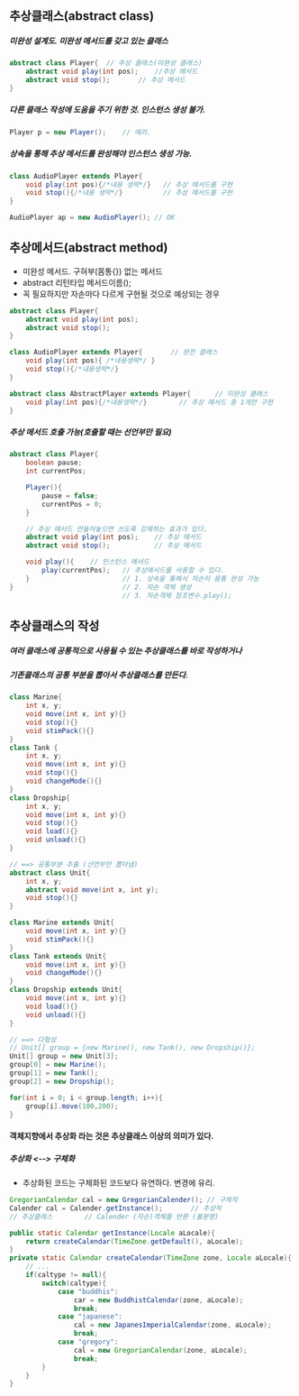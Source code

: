 추상클래스(abstract class)
-----

##### 미완성 설계도. 미완성 메서드를 갖고 있는 클래스

```java
abstract class Player{  // 추상 클래스(미완성 클래스)
    abstract void play(int pos);    //추상 메서드
    abstract void stop();       // 추상 메서드 
}
```

##### 다른 클래스 작성에 도움을 주기 위한 것. 인스턴스 생성 불가. 
```java
Player p = new Player();    // 에러. 
```

##### 상속을 통해 추상 메서드를 완성해야 인스턴스 생성 가능.
```java
class AudioPlayer extends Player{
    void play(int pos){/*내용 생략*/}   // 추상 메서드를 구현 
    void stop(){/*내용 생략*/}          // 추상 메서드를 구현 
}

AudioPlayer ap = new AudioPlayer(); // OK
```

추상메서드(abstract method)
-----

* 미완성 메서드. 구혀부(몸통{}) 없는 메서드
* abstract 리턴타입 메서드이름();
* 꼭 필요하지만 자손마다 다르게 구현될 것으로 예상되는 경우 
```java
abstract class Player{
    abstract void play(int pos);
    abstract void stop();
}

class AudioPlayer extends Player{       // 완전 클래스 
    void play(int pos){ /*내용생략*/ }
    void stop(){/*내용생략*/}
}

abstract class AbstractPlayer extends Player{      // 미완성 클래스 
    void play(int pos){/*내용생략*/}        // 추상 메서드 중 1개만 구현 
}
```

##### 추상 메서드 호출 가능(호출할 때는 선언부만 필요)

```java
abstract class Player{
    boolean pause;
    int currentPos;

    Player(){
        pause = false;
        currentPos = 0;
    }

    // 추상 메서드 만들어놓으면 쓰도록 강제하는 효과가 있다. 
    abstract void play(int pos);    // 추상 메서드
    abstract void stop();           // 추상 메서드 

    void play(){    // 인스턴스 메서드 
        play(currentPos);   // 추상메서드를 사용할 수 있다. 
    }                       // 1. 상속을 통해서 자손이 몸통 완성 가능
}                           // 2. 자손 객체 생성 
                            // 3. 자손객체 참조변수.play(); 
```

추상클래스의 작성 
-----

##### 여러 클래스에 공통적으로 사용될 수 있는 추상클래스를 바로 작성하거나
##### 기존클래스의 공통 부분을 뽑아서 추상클래스를 만든다. 

```java 
class Marine{
    int x, y;
    void move(int x, int y){}
    void stop(){}
    void stimPack(){}
}
class Tank {
    int x, y;
    void move(int x, int y){}
    void stop(){}
    void changeMode(){}
}
class Dropship{
    int x, y;
    void move(int x, int y){}
    void stop(){}
    void load(){}
    void unload(){}
}

// ==> 공통부분 추출 (선언부만 뽑아냄)
abstract class Unit{
    int x, y;
    abstract void move(int x, int y);
    void stop(){}
}

class Marine extends Unit{
    void move(int x, int y){}
    void stimPack(){}
}
class Tank extends Unit{
    void move(int x, int y){}
    void changeMode(){}
}
class Dropship extends Unit{
    void move(int x, int y){}
    void load(){}
    void unload(){}
}

// ==> 다형성 
// Unit[] group = {new Marine(), new Tank(), new Dropship()};
Unit[] group = new Unit[3];
group[0] = new Marine();
group[1] = new Tank();
group[2] = new Dropship();

for(int i = 0; i < group.length; i++){
    group[i].move(100,200);
}
``` 

#### 객체지향에서 추상화 라는 것은 추상클래스 이상의 의미가 있다. 
##### 추상화 <--> 구체화 
* 추상화된 코드는 구체화된 코드보다 유연하다. 변경에 유리.
```java
GregorianCalendar cal = new GregorianCalender(); // 구체적
Calender cal = Calender.getInstance();       // 추상적 
// 추상클래스        // Calender (자손)객체를 반환 (불분명) 

public static Calendar getInstance(Locale aLocale){
    return createCalendar(TimeZone.getDefault(), aLocale);
}
private static Calendar createCalendar(TimeZone zone, Locale aLocale){
    // ... 
    if(caltype != null){
        switch(caltype){
            case "buddhis":
                car = new BuddhistCalendar(zone, aLocale);
                break;
            case "japanese":
                cal = new JapanesImperialCalendar(zone, aLocale);
                break;
            case "gregory":
                cal = new GregorianCalendar(zone, aLocale);
                break;
        }
    }
}
```



